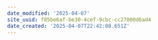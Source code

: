 ```yaml
---
date_modified: '2025-04-07'
site_uuid: f85be6af-be30-4cef-9cbc-cc27800d6ad4
date_created: '2025-04-07T22:42:08.651Z'
---
```




